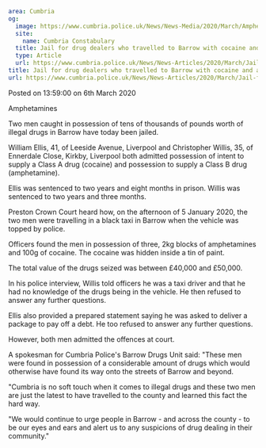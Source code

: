 ```yaml
area: Cumbria
og:
  image: https://www.cumbria.police.uk/News/News-Media/2020/March/Amphetaminesjpg.jpg
  site:
    name: Cumbria Constabulary
  title: Jail for drug dealers who travelled to Barrow with cocaine and amphetamines
  type: Article
  url: https://www.cumbria.police.uk/News/News-Articles/2020/March/Jail-for-drug-dealers-who-travelled-to-Barrow-with-cocaine-and-amphetamines.aspx
title: Jail for drug dealers who travelled to Barrow with cocaine and amphetamines
url: https://www.cumbria.police.uk/News/News-Articles/2020/March/Jail-for-drug-dealers-who-travelled-to-Barrow-with-cocaine-and-amphetamines.aspx
```

Posted on 13:59:00 on 6th March 2020

Amphetamines

Two men caught in possession of tens of thousands of pounds worth of illegal drugs in Barrow have today been jailed.

William Ellis, 41, of Leeside Avenue, Liverpool and Christopher Willis, 35, of Ennerdale Close, Kirkby, Liverpool both admitted possession of intent to supply a Class A drug (cocaine) and possession to supply a Class B drug (amphetamine).

Ellis was sentenced to two years and eight months in prison. Willis was sentenced to two years and three months.

Preston Crown Court heard how, on the afternoon of 5 January 2020, the two men were travelling in a black taxi in Barrow when the vehicle was topped by police.

Officers found the men in possession of three, 2kg blocks of amphetamines and 100g of cocaine. The cocaine was hidden inside a tin of paint.

The total value of the drugs seized was between £40,000 and £50,000.

In his police interview, Willis told officers he was a taxi driver and that he had no knowledge of the drugs being in the vehicle. He then refused to answer any further questions.

Ellis also provided a prepared statement saying he was asked to deliver a package to pay off a debt. He too refused to answer any further questions.

However, both men admitted the offences at court.

A spokesman for Cumbria Police's Barrow Drugs Unit said: "These men were found in possession of a considerable amount of drugs which would otherwise have found its way onto the streets of Barrow and beyond.

"Cumbria is no soft touch when it comes to illegal drugs and these two men are just the latest to have travelled to the county and learned this fact the hard way.

"We would continue to urge people in Barrow - and across the county - to be our eyes and ears and alert us to any suspicions of drug dealing in their community."
